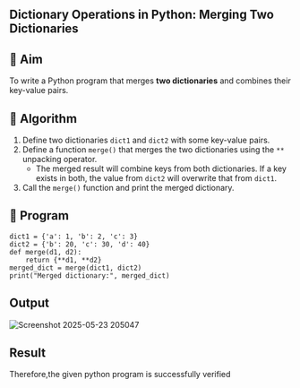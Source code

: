 ## Dictionary Operations in Python: Merging Two Dictionaries

## 🎯 Aim
To write a Python program that merges **two dictionaries** and combines their key-value pairs.

## 🧠 Algorithm
1. Define two dictionaries `dict1` and `dict2` with some key-value pairs.
2. Define a function `merge()` that merges the two dictionaries using the `**` unpacking operator.
   - The merged result will combine keys from both dictionaries. If a key exists in both, the value from `dict2` will overwrite that from `dict1`.
3. Call the `merge()` function and print the merged dictionary.

## 🧾 Program

```
dict1 = {'a': 1, 'b': 2, 'c': 3}
dict2 = {'b': 20, 'c': 30, 'd': 40}
def merge(d1, d2):
    return {**d1, **d2}  
merged_dict = merge(dict1, dict2)
print("Merged dictionary:", merged_dict)
```

## Output

![Screenshot 2025-05-23 205047](https://github.com/user-attachments/assets/7bec7cd5-5803-4d9a-9899-c3db0c9520d5)


## Result

Therefore,the given python program is successfully verified
